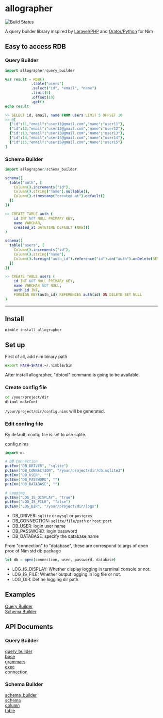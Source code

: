 allographer
===

![Build Status](https://github.com/itsumura-h/nim-allographer/workflows/Build%20and%20test%20Nim/badge.svg)

A query builder library inspired by [Laravel/PHP](https://readouble.com/laravel/6.0/en/queries.html) and [Orator/Python](https://orator-orm.com) for Nim

## Easy to access RDB
### Query Builder
```nim
import allographer/query_builder

var result = RDB()
            .table("users")
            .select("id", "email", "name")
            .limit(5)
            .offset(10)
            .get()
echo result

>> SELECT id, email, name FROM users LIMIT 5 OFFSET 10
>> @[
  {"id":11,"email":"user11@gmail.com","name":"user11"},
  {"id":12,"email":"user12@gmail.com","name":"user12"},
  {"id":13,"email":"user13@gmail.com","name":"user13"},
  {"id":14,"email":"user14@gmail.com","name":"user14"},
  {"id":15,"email":"user15@gmail.com","name":"user15"}
]
```

### Schema Builder
```nim
import allographer/schema_builder

schema([
  table("auth", [
    Column().increments("id"),
    Column().string("name").nullable(),
    Column().timestamp("created_at").default()
  ])
])

>> CREATE TABLE auth (
    id INT NOT NULL PRIMARY KEY,
    name VARCHAR,
    created_at DATETIME DEFAULT (NOW())
)

schema([
  table("users", [
    Column().increments("id"),
    Column().string("name"),
    Column().foreign("auth_id").reference("id").on("auth").onDelete(SET_NULL)
  ])
])

>> CREATE TABLE users (
    id INT NOT NULL PRIMARY KEY,
    name VARCHAR NOT NULL,
    auth_id INT,
    FOREIGN KEY(auth_id) REFERENCES auth(id) ON DELETE SET NULL
) 
```

---

## Install
```bach
nimble install allographer
```

## Set up
First of all, add nim binary path
```bash
export PATH=$PATH:~/.nimble/bin
```
After install allographer, "dbtool" command is going to be available.  

### Create config file
```bash
cd /your/project/dir
dbtool makeConf
```
`/your/project/dir/config.nims` will be generated.

### Edit confing file
By default, config file is set to use sqlite.

config.nims
```nim
import os

# DB Connection
putEnv("DB_DRIVER", "sqlite")
putEnv("DB_CONNECTION", "/your/project/dir/db.sqlite3")
putEnv("DB_USER", "")
putEnv("DB_PASSWORD", "")
putEnv("DB_DATABASE", "")

# Logging
putEnv("LOG_IS_DISPLAY", "true")
putEnv("LOG_IS_FILE", "false")
putEnv("LOG_DIR", "/your/project/dir/logs")
```

- DB_DRIVER: `sqlite` or `mysql` or `postgres`
- DB_CONNECTION: `sqlite/file/path` or `host:port`
- DB_USER: login user name
- DB_PASSWORD: login password
- DB_DATABASE: specify the database name

From "connection" to "database", these are correspond to args of open proc of Nim std db package
```nim
let db = open(connection, user, password, database)
```

- LOG_IS_DISPLAY: Whether display logging in terminal console or not.
- LOG_IS_FILE: Whether output logging in log file or not.
- LOG_DIR: Define logging dir path.


## Examples
[Query Builder](./documents/query_builder.md)  
[Schema Builder](./documents/schema_builder.md)  

## API Documents
### Query Builder
[query_builder](https://itsumura-h.github.io/nim-allographer/query_builder.html)  
[base](https://itsumura-h.github.io/nim-allographer/query_builder/base.html)  
[grammars](https://itsumura-h.github.io/nim-allographer/query_builder/grammars.html)  
[exec](https://itsumura-h.github.io/nim-allographer/query_builder/exec.html)  
[connection](https://itsumura-h.github.io/nim-allographer/connection.html)  

### Schema Builder
[schema_builder](https://itsumura-h.github.io/nim-allographer/schema_builder.html)  
[schema](https://itsumura-h.github.io/nim-allographer/schema_builder/schema.html)  
[column](https://itsumura-h.github.io/nim-allographer/schema_builder/column.html)  
[table](https://itsumura-h.github.io/nim-allographer/schema_builder/table.html)  
